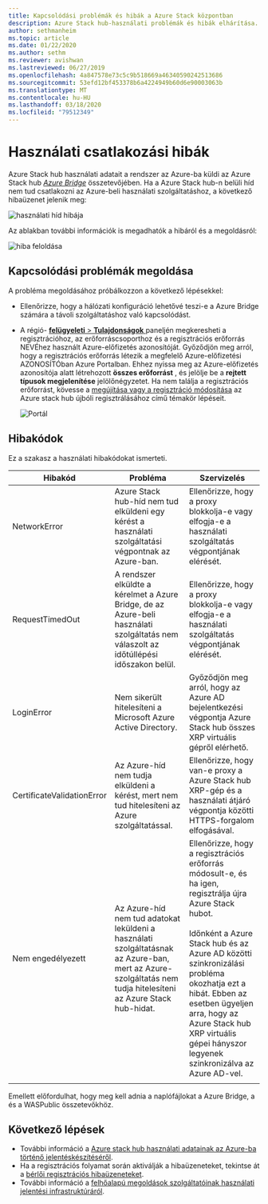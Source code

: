 ```yaml
---
title: Kapcsolódási problémák és hibák a Azure Stack központban
description: Azure Stack hub-használati problémák és hibák elhárítása.
author: sethmanheim
ms.topic: article
ms.date: 01/22/2020
ms.author: sethm
ms.reviewer: avishwan
ms.lastreviewed: 06/27/2019
ms.openlocfilehash: 4a847578e73c5c9b518669a46340590242513686
ms.sourcegitcommit: 53efd12bf453378b6a4224949b60d6e90003063b
ms.translationtype: MT
ms.contentlocale: hu-HU
ms.lasthandoff: 03/18/2020
ms.locfileid: "79512349"
---
```

# <a name="usage-connectivity-errors"></a>Használati csatlakozási hibák

Azure Stack hub használati adatait a rendszer az Azure-ba küldi az Azure Stack hub [*Azure Bridge*](azure-stack-usage-reporting.md) összetevőjében. Ha a Azure Stack hub-n belüli híd nem tud csatlakozni az Azure-beli használati szolgáltatáshoz, a következő hibaüzenet jelenik meg:

![használati híd hibája](media/azure-stack-usage-issues/usageerror2.png)

Az ablakban további információk is megadhatók a hibáról és a megoldásról:

![hiba feloldása](media/azure-stack-usage-issues/usageerror3.png)

## <a name="resolve-connectivity-issues"></a>Kapcsolódási problémák megoldása

A probléma megoldásához próbálkozzon a következő lépésekkel:

- Ellenőrizze, hogy a hálózati konfiguráció lehetővé teszi-e a Azure Bridge számára a távoli szolgáltatáshoz való kapcsolódást.

- A régió- [ **felügyeleti** > **Tulajdonságok** ](azure-stack-registration.md#verify-azure-stack-hub-registration) paneljén megkeresheti a regisztrációhoz, az erőforráscsoporthoz és a regisztrációs erőforrás NEVÉhez használt Azure-előfizetés azonosítóját. Győződjön meg arról, hogy a regisztrációs erőforrás létezik a megfelelő Azure-előfizetési AZONOSÍTÓban Azure Portalban. Ehhez nyissa meg az Azure-előfizetés azonosítója alatt létrehozott **összes erőforrást** , és jelölje be a **rejtett típusok megjelenítése** jelölőnégyzetet. Ha nem találja a regisztrációs erőforrást, kövesse a [megújítása vagy a regisztráció módosítása](azure-stack-registration.md#renew-or-change-registration) az Azure stack hub újbóli regisztrálásához című témakör lépéseit.

  ![Portál](media/azure-stack-usage-issues/stackres.png)

## <a name="error-codes"></a>Hibakódok

Ez a szakasz a használati hibakódokat ismerteti.

| Hibakód                 | Probléma                                                                                                                                             | Szervizelés                                                                                                                                                                                                                                                                                        |
|----------------------------|---------------------------------------------------------------------------------------------------------------------------------------------------|----------------------------------------------------------------------------------------------------------------------------------------------------------------------------------------------------------------------------------------------------------------------------------------------------|
| NetworkError               | Azure Stack hub-híd nem tud elküldeni egy kérést a használati szolgáltatási végpontnak az Azure-ban.                                                            | Ellenőrizze, hogy a proxy blokkolja-e vagy elfogja-e a használati szolgáltatás végpontjának elérését.                                                                                                                                                                                                             |
| RequestTimedOut            | A rendszer elküldte a kérelmet a Azure Bridge, de az Azure-beli használati szolgáltatás nem válaszolt az időtúllépési időszakon belül.                             | Ellenőrizze, hogy a proxy blokkolja-e vagy elfogja-e a használati szolgáltatás végpontjának elérését.                                                                                                                                                                                                                        |
| LoginError                 | Nem sikerült hitelesíteni a Microsoft Azure Active Directory.                                                                                                             | Győződjön meg arról, hogy az Azure AD bejelentkezési végpontja Azure Stack hub összes XRP virtuális gépről elérhető.                                                                                                                                                                                                                     |
| CertificateValidationError | Az Azure-híd nem tudja elküldeni a kérést, mert nem tud hitelesíteni az Azure szolgáltatással.                                    | Ellenőrizze, hogy van-e proxy a Azure Stack hub XRP-gép és a használati átjáró végpontja közötti HTTPS-forgalom elfogásával.                                                                                                                                                                                      |
| Nem engedélyezett               | Az Azure-híd nem tud adatokat leküldeni a használati szolgáltatásnak az Azure-ban, mert az Azure-szolgáltatás nem tudja hitelesíteni az Azure Stack hub-hidat. | Ellenőrizze, hogy a regisztrációs erőforrás módosult-e, és ha igen, regisztrálja újra Azure Stack hubot. <br><br> Időnként a Azure Stack hub és az Azure AD közötti szinkronizálási probléma okozhatja ezt a hibát. Ebben az esetben ügyeljen arra, hogy az Azure Stack hub XRP virtuális gépei hányszor legyenek szinkronizálva az Azure AD-vel. |
|                            |                                                                                                                                                   |                                                                                                                                                                                                                                                                                                    |

Emellett előfordulhat, hogy meg kell adnia a naplófájlokat a Azure Bridge, a és a WASPublic összetevőkhöz.

## <a name="next-steps"></a>Következő lépések

- További információ a [Azure stack hub használati adatainak az Azure-ba történő jelentéskészítéséről](azure-stack-usage-reporting.md).
- Ha a regisztrációs folyamat során aktiválják a hibaüzeneteket, tekintse át a [bérlői regisztrációs hibaüzeneteket](azure-stack-registration-errors.md).
- További információ a [felhőalapú megoldások szolgáltatóinak használati jelentési infrastruktúráról](azure-stack-csp-ref-infrastructure.md).
